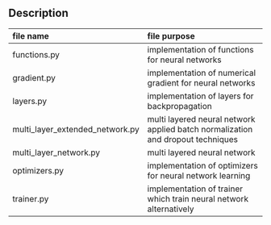 ## Description
| file name | file purpose |
|:-- |:-- |
| functions.py | implementation of functions for neural networks |
| gradient.py | implementation of numerical gradient for neural networks |
| layers.py | implementation of layers for backpropagation |
| multi_layer_extended_network.py | multi layered neural network applied batch normalization and dropout techniques |
| multi_layer_network.py | multi layered neural network |
| optimizers.py | implementation of optimizers for neural network learning |
| trainer.py | implementation of trainer which train neural network alternatively |
